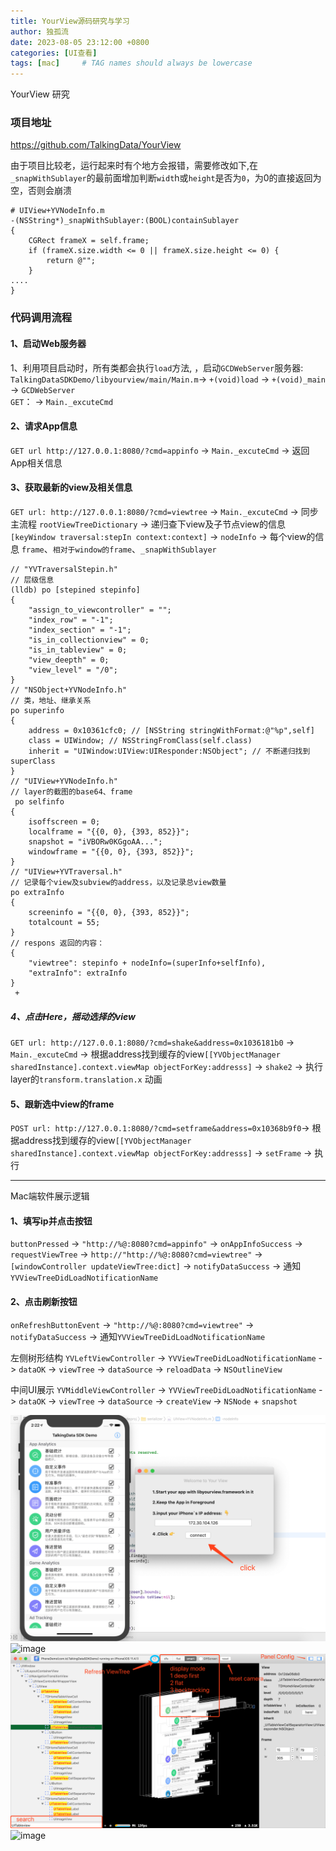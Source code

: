 ```yaml
---
title: YourView源码研究与学习
author: 独孤流
date: 2023-08-05 23:12:00 +0800
categories: [UI查看]
tags: [mac]     # TAG names should always be lowercase
---
```

YourView 研究
### 项目地址
https://github.com/TalkingData/YourView

由于项目比较老，运行起来时有个地方会报错，需要修改如下,在`_snapWithSublayer`的最前面增加判断`widt`h或`height`是否为`0`，为0的直接返回为空，否则会崩溃
```
# UIView+YVNodeInfo.m
-(NSString*)_snapWithSublayer:(BOOL)containSublayer
{
    CGRect frameX = self.frame;
    if (frameX.size.width <= 0 || frameX.size.height <= 0) {
        return @"";
    }
....
}
```

### 代码调用流程
#### 1、启动Web服务器
1、利用项目启动时，所有类都会执行`load`方法, ，启动`GCDWebServer`服务器:
`TalkingDataSDKDemo/libyourview/main/Main.m`-> `+(void)load` -> `+(void)_main` -> `GCDWebServer`\
`GET`： -> `Main._excuteCmd`

#### 2、请求App信息
`GET url http://127.0.0.1:8080/?cmd=appinfo` -> `Main._excuteCmd` -> 返回App相关信息

#### 3、获取最新的view及相关信息
`GET url: http://127.0.0.1:8080/?cmd=viewtree` -> `Main._excuteCmd` -> 同步主流程 `rootViewTreeDictionary` -> 递归查下view及子节点view的信息 `[keyWindow traversal:stepIn context:context]`  -> `nodeInfo` -> 每个view的信息 `frame`、`相对于window的frame`、`_snapWithSublayer`
```
// "YVTraversalStepin.h"
// 层级信息
(lldb) po [stepined stepinfo]
{
    "assign_to_viewcontroller" = "";
    "index_row" = "-1";
    "index_section" = "-1";
    "is_in_collectionview" = 0;
    "is_in_tableview" = 0;
    "view_deepth" = 0;
    "view_level" = "/0";
}
// "NSObject+YVNodeInfo.h"
// 类，地址、继承关系
po superinfo
{
    address = 0x10361cfc0; // [NSString stringWithFormat:@"%p",self]
    class = UIWindow; // NSStringFromClass(self.class)
    inherit = "UIWindow:UIView:UIResponder:NSObject"; // 不断递归找到superClass
}
// "UIView+YVNodeInfo.h"
// layer的截图的base64、frame
 po selfinfo
{
    isoffscreen = 0;
    localframe = "{{0, 0}, {393, 852}}";
    snapshot = "iVBORw0KGgoAA...";
    windowframe = "{{0, 0}, {393, 852}}";
}
// "UIView+YVTraversal.h"
// 记录每个view及subview的address，以及记录总view数量
po extraInfo
{
    screeninfo = "{{0, 0}, {393, 852}}";
    totalcount = 55;
}
// respons 返回的内容：
{
    "viewtree": stepinfo + nodeInfo=(superInfo+selfInfo),
    "extraInfo": extraInfo
}
 + 
```

##### 4、点击Here，摇动选择的view
`GET url: http://127.0.0.1:8080/?cmd=shake&address=0x1036181b0` -> `Main._excuteCmd` -> 根据address找到缓存的view`[[YVObjectManager sharedInstance].context.viewMap objectForKey:addresss]` -> `shake2` -> 执行layer的`transform.translation.x` 动画


#### 5、跟新选中view的frame
`POST url: http://127.0.0.1:8080/?cmd=setframe&address=0x10368b9f0`-> 根据address找到缓存的view`[[YVObjectManager sharedInstance].context.viewMap objectForKey:addresss]` -> `setFrame` -> 执行

----
Mac端软件展示逻辑


#### 1、填写ip并点击按钮
`buttonPressed` -> `"http://%@:8080?cmd=appinfo"` -> `onAppInfoSuccess` -> `requestViewTree` -> `http://"http://%@:8080?cmd=viewtree"` -> `[windowController updateViewTree:dict]` -> 
`notifyDataSuccess` -> 通知`YVViewTreeDidLoadNotificationName`


#### 2、点击刷新按钮
`onRefreshButtonEvent` -> `"http://%@:8080?cmd=viewtree"` -> `notifyDataSuccess` -> 通知`YVViewTreeDidLoadNotificationName`

左侧树形结构
`YVLeftViewController` -> `YVViewTreeDidLoadNotificationName` -> `dataOK` -> `viewTree` -> `dataSource` -> `reloadData` -> `NSOutlineView`

中间UI展示
`YVMiddleViewController` -> `YVViewTreeDidLoadNotificationName` -> `dataOK` -> `viewTree` -> `dataSource` -> `createView` -> `NSNode` + `snapshot`


![image](/assets/img/lookui/connect.png)
![image](/assets/img/lookui/shake.png)
![image](/assets/img/lookui/usage.png)
![image](/assets/img/lookui/camera.gif)
